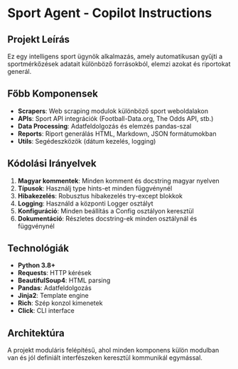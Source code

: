 # Sport Agent - Copilot Instructions

<!-- Use this file to provide workspace-specific custom instructions to Copilot. For more details, visit https://code.visualstudio.com/docs/copilot/copilot-customization#_use-a-githubcopilotinstructionsmd-file -->

## Projekt Leírás

Ez egy intelligens sport ügynök alkalmazás, amely automatikusan gyűjti a sportmérkőzések adatait különböző forrásokból, elemzi azokat és riportokat generál.

## Főbb Komponensek

- **Scrapers**: Web scraping modulok különböző sport weboldalakon
- **APIs**: Sport API integrációk (Football-Data.org, The Odds API, stb.)
- **Data Processing**: Adatfeldolgozás és elemzés pandas-szal
- **Reports**: Riport generálás HTML, Markdown, JSON formátumokban
- **Utils**: Segédeszközök (dátum kezelés, logging)

## Kódolási Irányelvek

1. **Magyar kommentek**: Minden komment és docstring magyar nyelven
2. **Típusok**: Használj type hints-et minden függvénynél
3. **Hibakezelés**: Robusztus hibakezelés try-except blokkok
4. **Logging**: Használd a központi Logger osztályt
5. **Konfiguráció**: Minden beállítás a Config osztályon keresztül
6. **Dokumentáció**: Részletes docstring-ek minden osztálynál és függvénynél

## Technológiák

- **Python 3.8+**
- **Requests**: HTTP kérések
- **BeautifulSoup4**: HTML parsing
- **Pandas**: Adatfeldolgozás
- **Jinja2**: Template engine
- **Rich**: Szép konzol kimenetek
- **Click**: CLI interface

## Architektúra

A projekt moduláris felépítésű, ahol minden komponens külön modulban van és jól definiált interfészeken keresztül kommunikál egymással.
